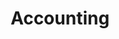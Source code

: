 ---
title: Accounting
crosslinks:
- livven
- accountinghumor
- accunting
- autotldr
- consulting
- excel
- AMAAggregator
- FinancialCareers
- finance
- tax
- AskReddit
- hiphopheads
- Bookkeeping
- Nootropics
- explainlikeimfive
- taxpros
- malefashionadvice
- houston
- BBB
- legaladvice
---